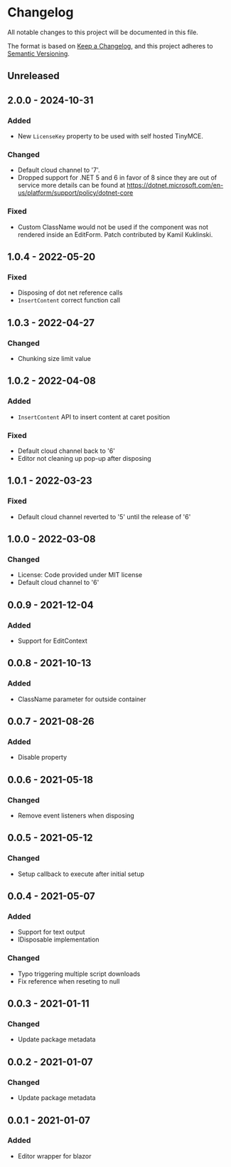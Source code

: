 # Changelog
All notable changes to this project will be documented in this file.

The format is based on [Keep a Changelog](https://keepachangelog.com/en/1.0.0/),
and this project adheres to [Semantic Versioning](https://semver.org/spec/v2.0.0.html).

## Unreleased

## 2.0.0 - 2024-10-31

### Added
- New `LicenseKey` property to be used with self hosted TinyMCE.

### Changed
- Default cloud channel to '7'.
- Dropped support for .NET 5 and 6 in favor of 8 since they are out of service more details can be found at https://dotnet.microsoft.com/en-us/platform/support/policy/dotnet-core

### Fixed
- Custom ClassName would not be used if the component was not rendered inside an EditForm. Patch contributed by Kamil Kuklinski.

## 1.0.4 - 2022-05-20

### Fixed
- Disposing of dot net reference calls
- `InsertContent` correct function call

## 1.0.3 - 2022-04-27

### Changed
- Chunking size limit value

## 1.0.2 - 2022-04-08

### Added
- `InsertContent` API to insert content at caret position

### Fixed
- Default cloud channel back to '6'
- Editor not cleaning up pop-up after disposing

## 1.0.1 - 2022-03-23

### Fixed
- Default cloud channel reverted to '5' until the release of '6'

## 1.0.0 - 2022-03-08

### Changed
- License: Code provided under MIT license
- Default cloud channel to '6'

## 0.0.9 - 2021-12-04

### Added
- Support for EditContext

## 0.0.8 - 2021-10-13

### Added
- ClassName parameter for outside container

## 0.0.7 - 2021-08-26

### Added
- Disable property

## 0.0.6 - 2021-05-18

### Changed
- Remove event listeners when disposing

## 0.0.5 - 2021-05-12

### Changed
- Setup callback to execute after initial setup

## 0.0.4 - 2021-05-07

### Added
- Support for text output
- IDisposable implementation

### Changed
- Typo triggering multiple script downloads
- Fix reference when reseting to null

## 0.0.3 - 2021-01-11

### Changed
* Update package metadata

## 0.0.2 - 2021-01-07

### Changed
* Update package metadata

## 0.0.1 - 2021-01-07

### Added
* Editor wrapper for blazor
